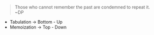 <!--
  Author: omteja04
  Created on: 28-06-2024 19:59:47
  Description: Introduction-To-DP
-->

> Those who cannot remember the past are condemned to repeat it. ~DP

- Tabulation &rarr; Bottom - Up
- Memoization &rarr; Top - Down
